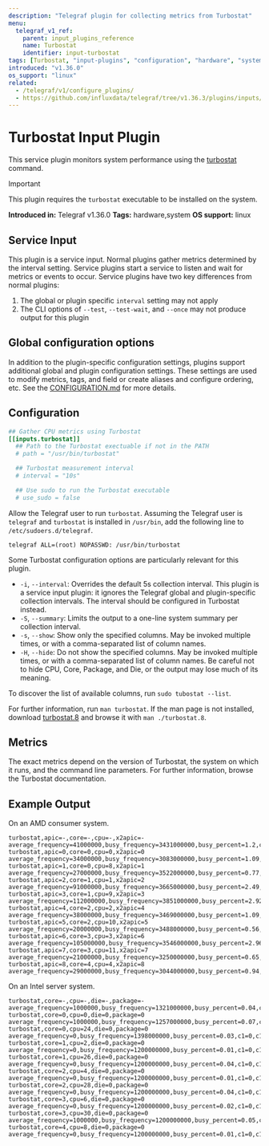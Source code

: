 ```yaml
---
description: "Telegraf plugin for collecting metrics from Turbostat"
menu:
  telegraf_v1_ref:
    parent: input_plugins_reference
    name: Turbostat
    identifier: input-turbostat
tags: [Turbostat, "input-plugins", "configuration", "hardware", "system"]
introduced: "v1.36.0"
os_support: "linux"
related:
  - /telegraf/v1/configure_plugins/
  - https://github.com/influxdata/telegraf/tree/v1.36.3/plugins/inputs/turbostat/README.md, Turbostat Plugin Source
---
```


# Turbostat Input Plugin

This service plugin monitors system performance using the [turbostat](https://github.com/torvalds/linux/tree/master/tools/power/x86/turbostat)
command.

> [!IMPORTANT]
> This plugin requires the `turbostat` executable to be installed on the system.

**Introduced in:** Telegraf v1.36.0
**Tags:** hardware,system
**OS support:** linux

[turbostat]: https://github.com/torvalds/linux/tree/master/tools/power/x86/turbostat

## Service Input <!-- @/docs/includes/service_input.md -->

This plugin is a service input. Normal plugins gather metrics determined by the
interval setting. Service plugins start a service to listen and wait for
metrics or events to occur. Service plugins have two key differences from
normal plugins:

1. The global or plugin specific `interval` setting may not apply
2. The CLI options of `--test`, `--test-wait`, and `--once` may not produce
   output for this plugin

## Global configuration options <!-- @/docs/includes/plugin_config.md -->

In addition to the plugin-specific configuration settings, plugins support
additional global and plugin configuration settings. These settings are used to
modify metrics, tags, and field or create aliases and configure ordering, etc.
See the [CONFIGURATION.md](/telegraf/v1/configuration/#plugins) for more details.

[CONFIGURATION.md]: ../../../docs/CONFIGURATION.md#plugins

## Configuration

```toml @sample.conf
## Gather CPU metrics using Turbostat
[[inputs.turbostat]]
  ## Path to the Turbostat exectuable if not in the PATH
  # path = "/usr/bin/turbostat"

  ## Turbostat measurement interval
  # interval = "10s"

  ## Use sudo to run the Turbostat executable
  # use_sudo = false
```

Allow the Telegraf user to run `turbostat`. Assuming the Telegraf user is
`telegraf` and `turbostat` is installed in `/usr/bin`, add the following line
to `/etc/sudoers.d/telegraf`.

```text
telegraf ALL=(root) NOPASSWD: /usr/bin/turbostat
```

Some Turbostat configuration options are particularly relevant for this plugin.

- `-i`, `--interval`: Overrides the default 5s collection interval. This plugin
is a service input plugin: it ignores the Telegraf global and plugin-specific
collection intervals. The interval should be configured in Turbostat instead.
- `-S`, `--summary`: Limits the output to a one-line system summary per
collection interval.
- `-s`, `--show`: Show only the specified columns. May be invoked multiple
times, or with a comma-separated list of column names.
- `-H`, `--hide`: Do not show the specified columns. May be invoked multiple
times, or with a comma-separated list of column names. Be careful not to hide
CPU, Core, Package, and Die, or the output may lose much of its meaning.

To discover the list of available columns, run `sudo tubostat --list`.

For further information, run `man turbostat`. If the man page is not installed,
download [turbostat.8](https://raw.githubusercontent.com/torvalds/linux/refs/heads/master/tools/power/x86/turbostat/turbostat.8) and browse it with `man ./turbostat.8`.

[turbostat.8]: https://raw.githubusercontent.com/torvalds/linux/refs/heads/master/tools/power/x86/turbostat/turbostat.8

## Metrics

The exact metrics depend on the version of Turbostat, the system on which it
runs, and the command line parameters. For further information, browse the
Turbostat documentation.

## Example Output

On an AMD consumer system.

```text
turbostat,apic=-,core=-,cpu=-,x2apic=- average_frequency=41000000,busy_frequency=3431000000,busy_percent=1.2,c1=2836,c1_percent=0.33,c2=10698,c2_percent=5.55,c3=15564,c3_percent=93.03,core_power=1.12,ipc=0.98,irq=30422,package_power=24.55,poll=1412,poll_percent=0.04,tsc_frequency=3793000000,usec=966
turbostat,apic=0,core=0,cpu=0,x2apic=0 average_frequency=34000000,busy_frequency=3083000000,busy_percent=1.09,c1=102,c1_percent=0.57,c2=785,c2_percent=6.81,c3=1282,c3_percent=91.68,core_power=0.14,ipc=0.92,irq=2306,package_power=24.55,poll=63,poll_percent=0.04,tsc_frequency=3793000000,usec=54
turbostat,apic=1,core=0,cpu=8,x2apic=1 average_frequency=27000000,busy_frequency=3522000000,busy_percent=0.77,c1=293,c1_percent=0.37,c2=899,c2_percent=5.49,c3=668,c3_percent=93.47,ipc=1.11,irq=1781,poll=78,poll_percent=0.03,tsc_frequency=3793000000,usec=30
turbostat,apic=2,core=1,cpu=1,x2apic=2 average_frequency=91000000,busy_frequency=3665000000,busy_percent=2.49,c1=205,c1_percent=0.72,c2=1087,c2_percent=10.56,c3=1342,c3_percent=86.4,core_power=0.27,ipc=0.78,irq=2867,poll=165,poll_percent=0.08,tsc_frequency=3793000000,usec=69
turbostat,apic=3,core=1,cpu=9,x2apic=3 average_frequency=112000000,busy_frequency=3851000000,busy_percent=2.92,c1=51,c1_percent=0.24,c2=703,c2_percent=6.79,c3=1197,c3_percent=90.19,ipc=1.13,irq=2441,poll=64,poll_percent=0.05,tsc_frequency=3793000000,usec=76
turbostat,apic=4,core=2,cpu=2,x2apic=4 average_frequency=38000000,busy_frequency=3469000000,busy_percent=1.09,c1=105,c1_percent=0.4,c2=646,c2_percent=6.18,c3=1240,c3_percent=92.48,core_power=0.15,ipc=0.87,irq=2192,poll=89,poll_percent=0.06,tsc_frequency=3793000000,usec=69
turbostat,apic=5,core=2,cpu=10,x2apic=5 average_frequency=20000000,busy_frequency=3488000000,busy_percent=0.56,c1=107,c1_percent=0.39,c2=694,c2_percent=5.36,c3=908,c3_percent=93.8,ipc=0.97,irq=1794,poll=73,poll_percent=0.04,tsc_frequency=3793000000,usec=50
turbostat,apic=6,core=3,cpu=3,x2apic=6 average_frequency=105000000,busy_frequency=3546000000,busy_percent=2.96,c1=563,c1_percent=0.63,c2=908,c2_percent=8.5,c3=1130,c3_percent=88.05,core_power=0.17,ipc=1.29,irq=2545,poll=477,poll_percent=0.06,tsc_frequency=3793000000,usec=40
turbostat,apic=7,core=3,cpu=11,x2apic=7 average_frequency=21000000,busy_frequency=3250000000,busy_percent=0.65,c1=931,c1_percent=0.38,c2=542,c2_percent=3.99,c3=623,c3_percent=95.07,ipc=0.78,irq=1293,poll=46,poll_percent=0.01,tsc_frequency=3793000000,usec=35
turbostat,apic=8,core=4,cpu=4,x2apic=8 average_frequency=29000000,busy_frequency=3044000000,busy_percent=0.94,c1=57,c1_percent=0.07,c2=880,c2_percent=4.87,c3=894,c3_percent=94.24,core_power=0.1,ipc=0.85,irq=1948,poll=37,poll_percent=0.03,tsc_frequency=3793000000,usec=70
```

On an Intel server system.

```text
turbostat,core=-,cpu=-,die=-,package=- average_frequency=1000000,busy_frequency=1321000000,busy_percent=0.04,c1=1,c1_percent=0,c1e=1909,c1e_percent=100.01,c3=0,c3_percent=0,c6=0,c6_percent=0,core_temperature=48,core_throttle=0,cpu_percent_c1=99.96,cpu_percent_c3=0,cpu_percent_c6=0,ipc=1.01,irq=1971,package_percent=0,package_percent_pc2=0,package_percent_pc3=0,package_percent_pc6=0,package_power=87.38,package_temperature=53,poll=1,poll_percent=0,ram_percent=0,ram_power=27.8,smi=0,tsc_frequency=3001000000,uncore_frequency=2800000000
turbostat,core=0,cpu=0,die=0,package=0 average_frequency=1000000,busy_frequency=1257000000,busy_percent=0.07,c1=0,c1_percent=0,c1e=69,c1e_percent=99.93,c3=0,c3_percent=0,c6=0,c6_percent=0,core_temperature=46,core_throttle=0,cpu_percent_c1=99.93,cpu_percent_c3=0,cpu_percent_c6=0,ipc=0.82,irq=53,package_percent=0,package_percent_pc2=0,package_percent_pc3=0,package_percent_pc6=0,package_power=45.14,package_temperature=53,poll=0,poll_percent=0,ram_percent=0,ram_power=13.66,smi=0,tsc_frequency=3000000000,uncore_frequency=2800000000
turbostat,core=0,cpu=24,die=0,package=0 average_frequency=0,busy_frequency=1398000000,busy_percent=0.03,c1=0,c1_percent=0,c1e=41,c1e_percent=99.97,c3=0,c3_percent=0,c6=0,c6_percent=0,cpu_percent_c1=99.97,ipc=0.59,irq=41,poll=0,poll_percent=0,smi=0,tsc_frequency=3000000000
turbostat,core=1,cpu=2,die=0,package=0 average_frequency=0,busy_frequency=1200000000,busy_percent=0.01,c1=0,c1_percent=0,c1e=3,c1e_percent=99.99,c3=0,c3_percent=0,c6=0,c6_percent=0,core_temperature=48,core_throttle=0,cpu_percent_c1=99.99,cpu_percent_c3=0,cpu_percent_c6=0,ipc=0.72,irq=1,poll=0,poll_percent=0,smi=0,tsc_frequency=3000000000
turbostat,core=1,cpu=26,die=0,package=0 average_frequency=0,busy_frequency=1200000000,busy_percent=0.04,c1=0,c1_percent=0,c1e=96,c1e_percent=99.97,c3=0,c3_percent=0,c6=0,c6_percent=0,cpu_percent_c1=99.96,ipc=0.88,irq=95,poll=0,poll_percent=0,smi=0,tsc_frequency=3000000000
turbostat,core=2,cpu=4,die=0,package=0 average_frequency=0,busy_frequency=1200000000,busy_percent=0.01,c1=0,c1_percent=0,c1e=3,c1e_percent=99.99,c3=0,c3_percent=0,c6=0,c6_percent=0,core_temperature=48,core_throttle=0,cpu_percent_c1=99.99,cpu_percent_c3=0,cpu_percent_c6=0,ipc=0.7,irq=2,poll=0,poll_percent=0,smi=0,tsc_frequency=3000000000
turbostat,core=2,cpu=28,die=0,package=0 average_frequency=0,busy_frequency=1200000000,busy_percent=0.04,c1=0,c1_percent=0,c1e=38,c1e_percent=99.96,c3=0,c3_percent=0,c6=0,c6_percent=0,cpu_percent_c1=99.96,ipc=0.97,irq=37,poll=0,poll_percent=0,smi=0,tsc_frequency=3000000000
turbostat,core=3,cpu=6,die=0,package=0 average_frequency=0,busy_frequency=1200000000,busy_percent=0.02,c1=0,c1_percent=0,c1e=22,c1e_percent=99.98,c3=0,c3_percent=0,c6=0,c6_percent=0,core_temperature=47,core_throttle=0,cpu_percent_c1=99.98,cpu_percent_c3=0,cpu_percent_c6=0,ipc=0.69,irq=20,poll=0,poll_percent=0,smi=0,tsc_frequency=3000000000
turbostat,core=3,cpu=30,die=0,package=0 average_frequency=1000000,busy_frequency=1200000000,busy_percent=0.05,c1=0,c1_percent=0,c1e=78,c1e_percent=99.96,c3=0,c3_percent=0,c6=0,c6_percent=0,cpu_percent_c1=99.95,ipc=0.71,irq=80,poll=0,poll_percent=0,smi=0,tsc_frequency=3000000000
turbostat,core=4,cpu=8,die=0,package=0 average_frequency=0,busy_frequency=1200000000,busy_percent=0.01,c1=0,c1_percent=0,c1e=3,c1e_percent=99.99,c3=0,c3_percent=0,c6=0,c6_percent=0,core_temperature=47,core_throttle=0,cpu_percent_c1=99.99,cpu_percent_c3=0,cpu_percent_c6=0,ipc=0.72,irq=1,poll=0,poll_percent=0,smi=0,tsc_frequency=3000000000
```
